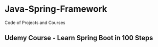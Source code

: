 # Java-Spring-Framework
Code of Projects and Courses

## Udemy Course - Learn Spring Boot in 100 Steps